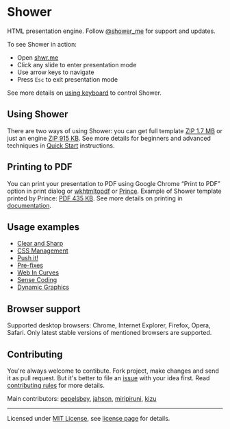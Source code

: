 # Shower

HTML presentation engine. Follow [@shower_me](http://twitter.com/shower_me/) for support and updates.

To see Shower in action:

- Open [shwr.me](http://shwr.me/)
- Click any slide to enter presentation mode
- Use arrow keys to navigate
- Press `Esc` to exit presentation mode

See more details on [using keyboard](https://github.com/shower/shower/wiki/Shortcuts) to control Shower.

## Using Shower

There are two ways of using Shower: you can get full template [ZIP 1.7 MB](http://shwr.me/template.zip) or just an engine [ZIP 915 KB](http://shwr.me/shower.zip). See more details for beginners and advanced techniques in [Quick Start](https://github.com/shower/shower/wiki/Quick-Start) instructions.

## Printing to PDF

You can print your presentation to PDF using Google Chrome “Print to PDF” option in print dialog or [wkhtmltopdf](http://code.google.com/p/wkhtmltopdf) or [Prince](http://princexml.com).
Example of Shower template printed by Prince: [PDF 435 KB](https://github.com/shower/template/blob/master/index.pdf?raw=true). See more details on printing in [documentation](https://github.com/shower/shower/wiki/Print).

## Usage examples

- [Clear and Sharp](http://pepelsbey.net/pres/clear-and-sharp/)
- [CSS Management](http://pepelsbey.net/pres/css-management/)
- [Push it!](http://pepelsbey.net/pres/push-it/)
- [Pre-fixes](http://pepelsbey.net/pres/pre-fixes/)
- [Web In Curves](http://pepelsbey.net/pres/web-in-curves/)
- [Sense Coding](http://pepelsbey.net/pres/sense-coding/)
- [Dynamic Graphics](http://pepelsbey.net/pres/dynamic-graphics/)

## Browser support

Supported desktop browsers: Chrome, Internet Explorer, Firefox, Opera, Safari. Only latest stable versions of mentioned browsers are supported.

## Contributing

You're always welcome to contibute. Fork project, make changes and send it as pull request. But it's better to file an [issue](https://github.com/shower/shower/issues) with your idea first. Read [contributing rules](https://github.com/shower/shower/blob/master/Contributing.md) for more details.

Main contributors: [pepelsbey](https://github.com/pepelsbey), [jahson](https://github.com/jahson), [miripiruni](https://github.com/miripiruni), [kizu](https://github.com/kizu)

---
Licensed under [MIT License](http://en.wikipedia.org/wiki/MIT_License), see [license page](https://github.com/shower/shower/wiki/MIT-License) for details.
